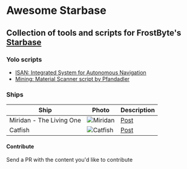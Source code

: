 
# Awesome Starbase
## Collection of tools and scripts for FrostByte's [Starbase](https://store.steampowered.com/app/454120/Starbase/)

### Yolo scripts

 - [ISAN: Integrated System for Autonomous Navigation](https://github.com/Collective-SB/ISAN)
 - [Mining: Material Scanner script by Pfandadler](https://github.com/DerPfandadler/Pfandadler-YOLOL/tree/main/Material%20Scanner)
  
 


### Ships


| Ship                         | Photo                                                 | Description |
|------------------------------|-------------------------------------------------------|-------------|
| Miridan - The Living One     |  ![Miridan](https://raw.githubusercontent.com/xymor/awesome-starbase/master/blueprints/custom/miridan/ih8ibecglhj71.webp)                       |    [Post](https://www.reddit.com/gallery/pb97b3)         |
| Catfish                      |  ![Catfish](https://raw.githubusercontent.com/xymor/awesome-starbase/master/blueprints/custom/catfish/tzcfracmfai71.webp)   |  [Post](https://old.reddit.com/r/starbase/comments/p7c1fw/many_people_asked_for_blueprint_of_my_catfish_you/)          |

#### Contribute
 Send a PR with the content you'd like to contribute
